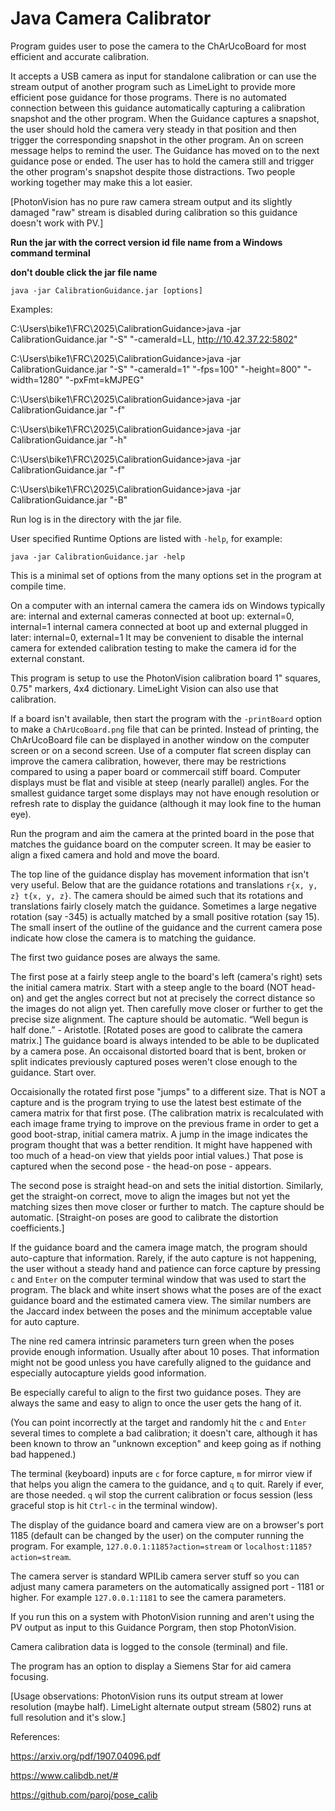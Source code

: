 # Java Camera Calibrator
Program guides user to pose the camera to the ChArUcoBoard for most efficient and accurate calibration.

It accepts a USB camera as input for standalone calibration or can use the stream output of another program such as LimeLight to provide 
more efficient pose guidance for those programs. There is no automated connection between this guidance automatically capturing a calibration 
snapshot and the other program. When the Guidance captures a snapshot, the user should hold the camera very steady in that position and then trigger the 
corresponding snapshot in the other program. An on screen message helps to remind the user. The Guidance has moved on to the next guidance pose or ended. 
The user has to hold the camera still and trigger the other program's snapshot despite those distractions. Two people working together may make this a 
lot easier.

[PhotonVision has no pure raw camera stream output and its slightly damaged "raw" stream is disabled during calibration so this guidance doesn't work with PV.]

**Run the jar with the correct version id file name from a Windows command terminal**

**don't double click the jar file name**

`java -jar CalibrationGuidance.jar [options]`

Examples:

C:\Users\bike1\FRC\2025\CalibrationGuidance>java -jar CalibrationGuidance.jar "-S" "-cameraId=LL, http://10.42.37.22:5802"

C:\Users\bike1\FRC\2025\CalibrationGuidance>java -jar CalibrationGuidance.jar "-S" "-cameraId=1" "-fps=100" "-height=800" "-width=1280" "-pxFmt=kMJPEG"

C:\Users\bike1\FRC\2025\CalibrationGuidance>java -jar CalibrationGuidance.jar "-f"

C:\Users\bike1\FRC\2025\CalibrationGuidance>java -jar CalibrationGuidance.jar "-h"

C:\Users\bike1\FRC\2025\CalibrationGuidance>java -jar CalibrationGuidance.jar "-f"

C:\Users\bike1\FRC\2025\CalibrationGuidance>java -jar CalibrationGuidance.jar "-B"

Run log is in the directory with the jar file.

User specified Runtime Options are listed with `-help`, for example:

`java -jar CalibrationGuidance.jar -help`

This is a minimal set of options from the many options set in the program at compile time.

On a computer with an internal camera the camera ids on Windows typically are:
internal and external cameras connected at boot up: external=0, internal=1
internal camera connected at boot up and external plugged in later: internal=0, external=1
It may be convenient to disable the internal camera for extended calibration testing to make the camera id for the external constant.

This program is setup to use the PhotonVision calibration board 1" squares, 0.75" markers, 4x4 dictionary. LimeLight Vision can also use that calibration.

If a board isn't available, then start the program with the `-printBoard` option to make a `ChArUcoBoard.png` file that can be printed. Instead of printing, 
the ChArUcoBoard file can be displayed in another window on the computer screen or on a second screen. Use of a computer flat screen display can improve the 
camera calibration, however, there may be restrictions compared to using a paper board or commercail stiff board. Computer displays must be flat and visible 
at steep (nearly parallel) angles. For the smallest guidance target some displays may not have enough resolution or refresh rate to display the guidance 
(although it may look fine to the human eye).

Run the program and aim the camera at the printed board in the pose that matches the guidance board on the computer screen. It may be easier to align a fixed 
camera and hold and move the board.

The top line of the guidance display has movement information that isn't very useful. Below that are the guidance rotations and translations 
`r{x, y, z} t{x, y, z}`. The camera should be aimed such that its rotations and translations fairly closely match the guidance. Sometimes a large negative 
rotation (say -345) is actually matched by a small positive rotation (say 15). The small insert of the outline of the guidance and the current camera pose 
indicate how close the camera is to matching the guidance.

The first two guidance poses are always the same.

The first pose at a fairly steep angle to the board's left (camera's right) sets the initial camera matrix. Start with a steep angle to the board (NOT head-on) 
and get the angles correct but not at precisely the correct distance so the images do not align yet. Then carefully move closer or further to get the precise 
size alignment. The capture should be automatic. “Well begun is half done.” - Aristotle. [Rotated poses are good to calibrate the camera matrix.] The guidance 
board is always intended to be able to be duplicated by a camera pose. An occaisonal distorted board that is bent, broken or split indicates previously captured 
poses weren't close enough to the guidance. Start over.

Occaisionally the rotated first pose "jumps" to a different size. That is NOT a capture and is the program trying to use the latest best estimate of the camera 
matrix for that first pose. (The calibration matrix is recalculated with each image frame trying to improve on the previous frame in order to get a good 
boot-strap, initial camera matrix. A jump in the image indicates the program thought that was a better rendition. It might have happened with too much of a head-on 
view that yields poor intial values.) That pose is captured when the second pose - the head-on pose - appears.

The second pose is straight head-on and sets the initial distortion. Similarly, get the straight-on correct, move to align the images but not yet the matching 
sizes then move closer or further to match. The capture should be automatic. [Straight-on poses are good to calibrate the distortion coefficients.]

If the guidance board and the camera image match, the program should auto-capture that information. Rarely, if the auto capture is not happening, the user without 
a steady hand and patience can force capture by pressing `c` and `Enter` on the computer terminal window that was used to start the program. The black and white 
insert shows what the poses are of the exact guidance board and the estimated camera view. The similar numbers are the Jaccard index between the poses and the 
minimum acceptable value for auto capture.

The nine red camera intrinsic parameters turn green when the poses provide enough information. Usually after about 10 poses. That information might not be good 
unless you have carefully aligned to the guidance and especially autocapture yields good information.

Be especially careful to align to the first two guidance poses. They are always the same and easy to align to once the user gets the hang of it.

(You can point incorrectly at the target and randomly hit the `c` and `Enter` several times to complete a bad calibration; it doesn't care, although it has been known to throw an "unknown exception" and keep going as if nothing bad happened.)

The terminal (keyboard) inputs are `c` for force capture, `m` for mirror view if that helps you align the camera to the guidance, and `q` to quit. Rarely if ever, 
are those needed. `q` wil stop the current calibration or focus session (less graceful stop is hit `Ctrl-c` in the terminal window).

The display of the guidance board and camera view are on a browser's port 1185 (default can be changed by the user) on the computer running the program. For example, `127.0.0.1:1185?action=stream` or `localhost:1185?action=stream`.

The camera server is standard WPILib camera server stuff so you can adjust many camera parameters on the automatically assigned port - 1181 or higher. For example 
`127.0.0.1:1181` to see the camera parameters.

If you run this on a system with PhotonVision running and aren't using the PV output as input to this Guidance Porgram, then stop PhotonVision.

Camera calibration data is logged to the console (terminal) and file.

The program has an option to display a Siemens Star for aid camera focusing.

[Usage observations: PhotonVision runs its output stream at lower resolution (maybe half). LimeLight alternate output stream (5802) runs at full resolution and it's slow.]

References:

https://arxiv.org/pdf/1907.04096.pdf

https://www.calibdb.net/#

https://github.com/paroj/pose_calib
